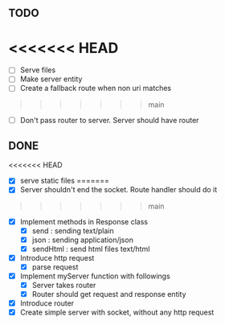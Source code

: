 ## TODO

<<<<<<< HEAD
=======
- [ ] Serve files
- [ ] Make server entity
- [ ] Create a fallback route when non uri matches
>>>>>>> main
- [ ] Don't pass router to server. Server should have router

## DONE

<<<<<<< HEAD
- [x] serve static files
=======
- [x] Server shouldn't end the socket. Route handler should do it
>>>>>>> main
- [x] Implement methods in Response class
  - [x] send : sending text/plain
  - [x] json : sending application/json
  - [x] sendHtml : send html files text/html
- [x] Introduce http request
  - [x] parse request
- [x] Implement myServer function with followings
  - [x] Server takes router
  - [x] Router should get request and response entity
- [x] Introduce router
- [x] Create simple server with socket, without any http request
